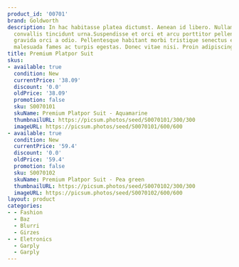 ```yaml
---
product_id: '00701'
brand: Goldworth
description: In hac habitasse platea dictumst. Aenean id libero. Nullam arcu. Donec
  convallis tincidunt urna.Suspendisse et orci et arcu porttitor pellentesque. Nulla
  gravida orci a odio. Pellentesque habitant morbi tristique senectus et netus et
  malesuada fames ac turpis egestas. Donec vitae nisi. Proin adipiscing.
title: Premium Platpor Suit
skus:
- available: true
  condition: New
  currentPrice: '38.09'
  discount: '0.0'
  oldPrice: '38.09'
  promotion: false
  sku: S0070101
  skuName: Premium Platpor Suit - Aquamarine
  thumbnailURL: https://picsum.photos/seed/S0070101/300/300
  imageURL: https://picsum.photos/seed/S0070101/600/600
- available: true
  condition: New
  currentPrice: '59.4'
  discount: '0.0'
  oldPrice: '59.4'
  promotion: false
  sku: S0070102
  skuName: Premium Platpor Suit - Pea green
  thumbnailURL: https://picsum.photos/seed/S0070102/300/300
  imageURL: https://picsum.photos/seed/S0070102/600/600
layout: product
categories:
- - Fashion
  - Baz
  - Blurri
  - Girzes
- - Eletronics
  - Garply
  - Garply
---
```

